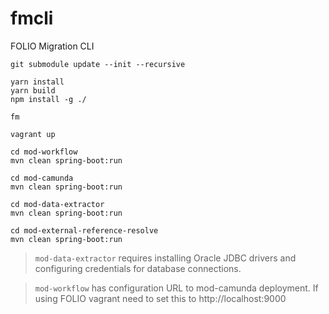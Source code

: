 # fmcli
FOLIO Migration CLI

```
git submodule update --init --recursive

yarn install
yarn build
npm install -g ./

fm

vagrant up

cd mod-workflow
mvn clean spring-boot:run

cd mod-camunda
mvn clean spring-boot:run

cd mod-data-extractor
mvn clean spring-boot:run

cd mod-external-reference-resolve
mvn clean spring-boot:run
```

> `mod-data-extractor` requires installing Oracle JDBC drivers and configuring credentials for database connections.

> `mod-workflow` has configuration URL to mod-camunda deployment. If using FOLIO vagrant need to set this to http://localhost:9000